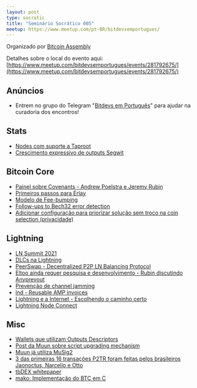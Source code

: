 ```yaml
---
layout: post
type: socratic
title: "Seminário Socrático 005"
meetup: https://www.meetup.com/pt-BR/bitdevsemportugues/
---
```


Organizado por [Bitcoin Assembly](https://twitter.com/bitcoinassembly)

Detalhes sobre o local do evento aqui: [https://www.meetup.com/bitdevsemportugues/events/281792675/](https://www.meetup.com/bitdevsemportugues/events/281792675/)

## Anúncios

- Entrem no grupo do Telegram "[Bitdevs em Português](https://t.me/joinchat/lHusQ1bV9fUyNDY5)" para ajudar na curadoria dos encontros!

## Stats

- [Nodes com suporte a Taproot](http://azure.erisian.com.au/~aj/taproot/taproot.html)
- [Crescimento expressivo de outputs Segwit](https://transactionfee.info/charts/output-type-distribution-count/)

## Bitcoin Core

- [Painel sobre Covenants - Andrew Poelstra e Jeremy Rubin](https://btctranscripts.com/tabconf/2021/2021-11-05-jeremy-rubin-andrew-poelstra-covenants/)
- [Primeiros passos para Erlay](https://github.com/bitcoin/bitcoin/pull/23114)
- [Modelo de Fee-bumping](https://lists.linuxfoundation.org/pipermail/bitcoin-dev/2021-November/019614.html)
- [Follow-ups to Bech32 error detection](https://github.com/bitcoin/bitcoin/pull/23577)
- [Adicionar configuração para priorizar solução sem troco na coin selection (privacidade)](https://github.com/bitcoin/bitcoin/pull/23475)

## Lightning

- [LN Summit 2021](https://lists.linuxfoundation.org/pipermail/lightning-dev/2021-November/003336.html)
- [DLCs na Lightning](https://mailmanlists.org/pipermail/dlc-dev/2021-November/000091.html)
- [PeerSwap - Decentralized P2P LN Balancing Protocol](https://blockstream.com/assets/downloads/2021-11-16-PeerSwap_Announcement.pdf)
- [Eltoo ainda requer pesquisa e desenvolvimento - Rubin discutindo Anyprevout](https://twitter.com/JeremyRubin/status/1460349481518465025)
- [Prevenção de channel jamming](https://blog.bitmex.com/preventing-channel-jamming/)
- [lnd - Reusable AMP invoices](https://github.com/lightningnetwork/lnd/pull/5803)
- [Lightning e a Internet - Escolhendo o caminho certo](https://medium.com/breez-technology/lightning-the-internet-choosing-the-right-path-bedfa6382316)
- [Lightning Node Connect](https://lightning.engineering/posts/2021-11-30-lightning-node-connect-deep-dive/)

## Misc

- [Wallets que utilizam Outputs Descriptors](https://outputdescriptors.org/)
- [Post da Muun sobre script upgrading mechanism](https://blog.muun.com/designing-a-foolproof-script-upgrading-mechanism/)
- [Muun já utiliza MuSig2](https://twitter.com/n1ckler/status/1459904445991596108?s=21)
- [3 das primeiras 16 transações P2TR foram feitas pelos brasileiros Jaonoctus, Narcelio e Otto](https://twitter.com/narcelio/status/1459780067136004101)
- [tbDEX whitepaper](https://tbdex.io/whitepaper.pdf)
- [mako: Implementação do BTC em C](https://github.com/chjj/mako)
